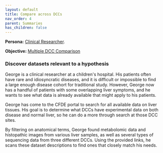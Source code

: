 ```yaml
---
layout: default
title: Compare across DCCs
nav_order: 4
parent: Summaries
has_children: false
---
```


**Persona:** [Clinical Researcher](../personas/clinical-researcher).

**Objective:** [Multiple DCC Comparison](../objectives/multi-dcc-comparison)

### Discover datasets relevant to a hypothesis
George is a clinical researcher at a children's hospital. His patients often have
rare and idiosyncratic diseases, and it is difficult or impossible to find a
large enough disease cohort for traditional study. However, George now has a handful
of patients with some overlapping liver symptoms, and he wants to see what
data is already available that might apply to his patients.

George has come to the CFDE portal to search for all available data on liver
tissues. His goal is to determine what DCCs have experimental data on both disease
and normal liver, so he can do a more through search at those DCC sites.

By filtering on anatomical terms, George found metabolomic data and histopathic
images from various liver samples, as well as several types of
sequencing data from three different DCCs. Using the provided links, he scans
these dataset descriptions to find ones that closely match his needs.

